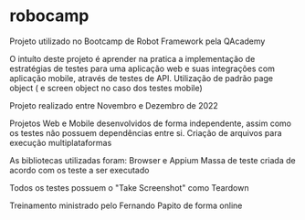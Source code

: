 # robocamp
Projeto utilizado no Bootcamp de Robot Framework pela QAcademy

 O intuíto deste projeto é aprender na pratica a implementação de estratégias de testes para uma aplicação web e suas integrações com aplicação mobile, através de testes de API.
 Utilização de padrão page object ( e screen object no caso dos testes mobile)
 
 Projeto realizado entre Novembro e Dezembro de 2022
 
 Projetos Web e Mobile desenvolvidos de forma independente, assim como os testes não possuem dependências entre si.
 Criação de arquivos para execução multiplataformas
 
 As bibliotecas utilizadas foram: Browser e Appium
 Massa de teste criada de acordo com os teste a ser executado
 
 Todos os testes possuem o "Take Screenshot" como Teardown
 
 Treinamento ministrado pelo Fernando Papito de forma online
